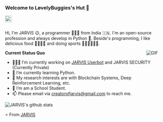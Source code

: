 ### Welcome to LøvelyBuggies's Hut 👋

<a href="creatorofjarvis@gmail.com">
  <img align="left" alt="'Gmail" width="22px" src="https://cdn.jsdelivr.net/npm/simple-icons@3.1.0/icons/gmail.svg" />
</a>

<br />
<br />

Hi, I'm JARVIS 😉, a programmer 👨🏻‍💻 from India 🇮🇳. I'm an open-source profession and always develop in Python 🐍. Beside's programming, I like delicious food 🥗🥩🌮🍣 and doing sports 🏃⛹️‍♂️🏋🏼‍♂️.

  <img align="right" alt="GIF" src="https://media.giphy.com/media/iIqmM5tTjmpOB9mpbn/giphy.gif" />

**Current Status Quo**

- 👨🏻‍💻 I’m currently working on [JARVIS Userbot](https://github.com/scikit-hep/J.A.R.V.I.S-Userbot) and JARVIS SECURITY (Currently Private)
- 🌱 I’m currently learning Python.
- 🤔 My research interests are with Blockchain Systems, Deep Reinforcement Learning, etc.
- 💼 I’m am a School Student.
- 📫 Please email via creatorofjarvis@gmail.com to reach me.

![JARVIS's github stats](https://github-readme-stats.vercel.app/api?username=jarvis210904&show_icons=true&hide_border=true)

⭐️ From [JARVIS](https://github.com/jarvis210904)
